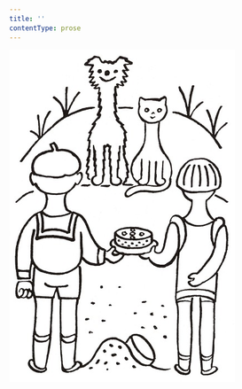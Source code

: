 ```yaml
---
title: ''
contentType: prose
---
```


![povidani_o_pejskovi_a_kocicce_033](./resources/povidani_o_pejskovi_a_kocicce_033.jpg)
